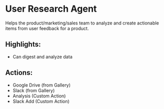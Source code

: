 # User Research Agent

Helps the product/marketing/sales team to analyze and create actionable items from user feedback for a product.

## Highlights:
- Can digest and analyze data

## Actions:
- Google Drive (from Gallery)
- Slack (from Gallery)
- Analysis (Custom Action)
- Slack Add (Custom Action)
